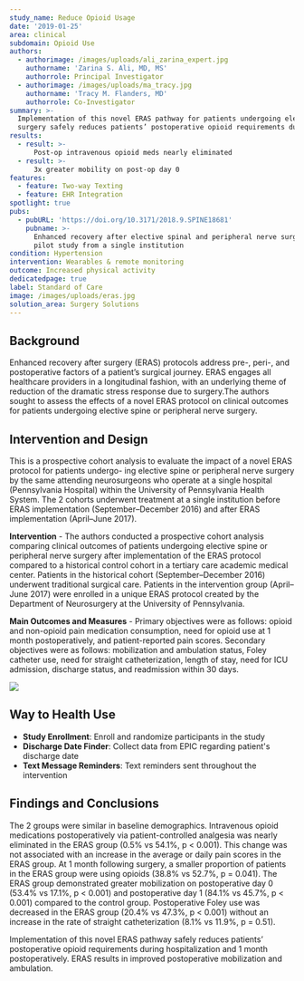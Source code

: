 ```yaml
---
study_name: Reduce Opioid Usage
date: '2019-01-25'
area: clinical
subdomain: Opioid Use
authors:
  - authorimage: /images/uploads/ali_zarina_expert.jpg
    authorname: 'Zarina S. Ali, MD, MS'
    authorrole: Principal Investigator
  - authorimage: /images/uploads/ma_tracy.jpg
    authorname: 'Tracy M. Flanders, MD'
    authorrole: Co-Investigator
summary: >-
  Implementation of this novel ERAS pathway for patients undergoing elective spine or peripheral nerve
  surgery safely reduces patients’ postoperative opioid requirements during hospitalization and 1 month postoperatively. ERAS results in improved postoperative mobilization and ambulation.
results:
  - result: >-
      Post-op intravenous opioid meds nearly eliminated
  - result: >-
      3x greater mobility on post-op day 0
features:
  - feature: Two-way Texting
  - feature: EHR Integration
spotlight: true
pubs:
  - pubURL: 'https://doi.org/10.3171/2018.9.SPINE18681'
    pubname: >-
      Enhanced recovery after elective spinal and peripheral nerve surgery:
      pilot study from a single institution
condition: Hypertension
intervention: Wearables & remote monitoring
outcome: Increased physical activity
dedicatedpage: true
label: Standard of Care 
image: /images/uploads/eras.jpg
solution_area: Surgery Solutions
---
```

## Background

Enhanced recovery after surgery (ERAS) protocols address pre-, peri-, and postoperative factors of a patient’s surgical journey. ERAS engages all healthcare providers in a longitudinal fashion, with an underlying theme of reduction of the dramatic stress response due to surgery.The authors sought to assess the effects of a novel ERAS protocol on clinical outcomes for patients undergoing elective spine or peripheral nerve surgery.

## Intervention and Design

This is a prospective cohort analysis to evaluate the impact of a novel ERAS protocol for patients undergo- ing elective spine or peripheral nerve surgery by the same attending neurosurgeons who operate at a single hospital (Pennsylvania Hospital) within the University of Pennsylvania Health System. The 2 cohorts underwent treatment at a single institution before ERAS implementation (September–December 2016) and after ERAS implementation (April–June 2017).

**Intervention** - The authors conducted a prospective cohort analysis comparing clinical outcomes of patients undergoing elective spine or peripheral nerve surgery after implementation of the ERAS protocol compared to a historical control cohort in a tertiary care academic medical center. Patients in the historical cohort (September–December 2016) underwent traditional surgical care. Patients in the intervention group (April–June 2017) were enrolled in a unique ERAS protocol created by the Department of Neurosurgery at the University of Pennsylvania.

**Main Outcomes and Measures** - Primary objectives were as follows: opioid and non-opioid pain medication consumption, need for opioid use at 1 month postoperatively, and patient-reported pain scores. Secondary objectives were as follows: mobilization and ambulation status, Foley catheter use, need for straight catheterization, length of stay, need for ICU admission, discharge status, and readmission within 30 days.

![](/images/uploads/screen-shot-2019-01-28-at-7.22.40-pm.png)

## Way to Health Use

* **Study Enrollment**: Enroll and randomize participants in the study
* **Discharge Date Finder**: Collect data from EPIC regarding patient's discharge date
* **Text Message Reminders**: Text reminders sent throughout the intervention

## Findings and Conclusions

The 2 groups were similar in baseline demographics. Intravenous opioid medications postoperatively via patient-controlled analgesia was nearly eliminated in the ERAS group (0.5% vs 54.1%, p < 0.001). This change was not associated with an increase in the average or daily pain scores in the ERAS group. At 1 month following surgery, a smaller proportion of patients in the ERAS group were using opioids (38.8% vs 52.7%, p = 0.041). The ERAS group demonstrated greater mobilization on postoperative day 0 (53.4% vs 17.1%, p < 0.001) and postoperative day 1 (84.1% vs 45.7%, p < 0.001) compared to the control group. Postoperative Foley use was decreased in the ERAS group (20.4% vs 47.3%, p < 0.001) without an increase in the rate of straight catheterization (8.1% vs 11.9%, p = 0.51).

Implementation of this novel ERAS pathway safely reduces patients’ postoperative opioid requirements during hospitalization and 1 month postoperatively. ERAS results in improved postoperative mobilization and ambulation.
